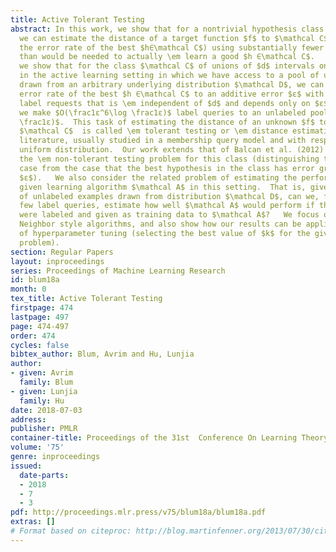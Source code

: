 ```yaml
---
title: Active Tolerant Testing
abstract: In this work, we show that for a nontrivial hypothesis class $\mathcal C$,
  we can estimate the distance of a target function $f$ to $\mathcal C$ (estimate
  the error rate of the best $h∈\mathcal C$) using substantially fewer labeled examples
  than would be needed to actually \em learn a good $h ∈\mathcal C$.   Specifically,
  we show that for the class $\mathcal C$ of unions of $d$ intervals on the line,
  in the active learning setting in which we have access to a pool of unlabeled examples
  drawn from an arbitrary underlying distribution $\mathcal D$, we can estimate the
  error rate of the best $h ∈\mathcal C$ to an additive error $ε$ with a number of
  label requests that is \em independent of $d$ and depends only on $ε$.  In particular,
  we make $O(\frac1ε^6\log \frac1ε)$ label queries to an unlabeled pool of size $O(\fracdε^2\log
  \frac1ε)$.  This task of estimating the distance of an unknown $f$ to a given class
  $\mathcal C$  is called \em tolerant testing or \em distance estimation in the testing
  literature, usually studied in a membership query model and with respect to the
  uniform distribution.  Our work extends that of Balcan et al. (2012) who solved
  the \em non-tolerant testing problem for this class (distinguishing the zero-error
  case from the case that the best hypothesis in the class has error greater than
  $ε$).   We also consider the related problem of estimating the performance of a
  given learning algorithm $\mathcal A$ in this setting.  That is, given a large pool
  of unlabeled examples drawn from distribution $\mathcal D$, can we, from only a
  few label queries, estimate how well $\mathcal A$ would perform if the entire dataset
  were labeled and given as training data to $\mathcal A$?   We focus on $k$-Nearest
  Neighbor style algorithms, and also show how our results can be applied to the problem
  of hyperparameter tuning (selecting the best value of $k$ for the given learning
  problem).
section: Regular Papers
layout: inproceedings
series: Proceedings of Machine Learning Research
id: blum18a
month: 0
tex_title: Active Tolerant Testing
firstpage: 474
lastpage: 497
page: 474-497
order: 474
cycles: false
bibtex_author: Blum, Avrim and Hu, Lunjia
author:
- given: Avrim
  family: Blum
- given: Lunjia
  family: Hu
date: 2018-07-03
address: 
publisher: PMLR
container-title: Proceedings of the 31st  Conference On Learning Theory
volume: '75'
genre: inproceedings
issued:
  date-parts:
  - 2018
  - 7
  - 3
pdf: http://proceedings.mlr.press/v75/blum18a/blum18a.pdf
extras: []
# Format based on citeproc: http://blog.martinfenner.org/2013/07/30/citeproc-yaml-for-bibliographies/
---
```

